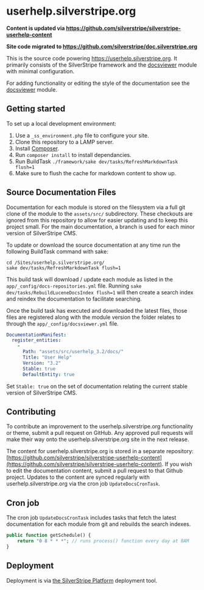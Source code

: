 # userhelp.silverstripe.org

**Content is updated via https://github.com/silverstripe/silverstripe-userhelp-content**

**Site code migrated to https://github.com/silverstripe/doc.silverstripe.org**

This is the source code powering https://userhelp.silverstripe.org.  It primarily
consists of the SilverStripe framework and the [docsviewer](https://github.com/silverstripe/silverstripe-docsviewer)
module with minimal configuration.

For adding functionality or editing the style of the documentation see the 
[docsviewer](http://github.com/silverstripe/silverstripe-docsviewer) module.

## Getting started
To set up a local development environment:

 1. Use a `_ss_environment.php` file to configure your site.
 2. Clone this repository to a LAMP server.
 3. Install [Composer](http://userhelp.silverstripe.org/framework/en/installation/composer).
 4. Run `composer install` to install dependancies.
 5. Run BuildTask `./framework/sake dev/tasks/RefreshMarkdownTask flush=1`
 6. Make sure to flush the cache for markdown content to show up.

## Source Documentation Files

Documentation for each module is stored on the filesystem via a full git clone
of the module to the `assets/src/` subdirectory. These checkouts are ignored from this repository 
to allow for easier updating and to keep this project small. For the main documentation, a branch
 is used for each minor version of SilverStripe CMS.

To update or download the source documentation at any time run the following
BuildTask command with sake:

	cd /Sites/userhelp.silverstripe.org/
	sake dev/tasks/RefreshMarkdownTask flush=1

This build task will download / update each module as listed
in the `app/_config/docs-repositories.yml` file. Running `sake dev/tasks/RebuildLuceneDocsIndex flush=1` will then create a search index and reindex the documentation 
to facilitate searching.

Once the build task has executed and downloaded the latest files,
those files are registered along with the module version the folder relates to
through the `app/_config/docsviewer.yml` file.

```yaml
DocumentationManifest:
  register_entities:
    -
      Path: "assets/src/userhelp_3.2/docs/"
      Title: "User Help"
      Version: "3.2"
      Stable: true
      DefaultEntity: true
```

Set `Stable: true` on the set of documentation relating the current stable version of SilverStripe CMS.


## Contributing

To contribute an improvement to the userhelp.silverstripe.org functionality or
theme, submit a pull request on GitHub. Any approved pull requests will make
their way onto the userhelp.silverstripe.org site in the next release.

The content for userhelp.silverstripe.org is stored in a separate repository:
[https://github.com/silverstripe/silverstripe-userhelp-content](https://github.com/silverstripe/silverstripe-userhelp-content). 
If you wish to edit the documentation content, submit a pull request to that Github project. Updates 
to the content are synced regularly with userhelp.silverstripe.org via the cron job `UpdateDocsCronTask`.

## Cron job

The cron job `UpdateDocsCronTask` includes tasks that fetch the latest documentation for each module from git and rebuilds the search indexes.

```php
public function getSchedule() {
    return "0 8 * * *"; // runs process() function every day at 8AM
}
```

## Deployment

Deployment is via [the SilverStripe Platform](https://www.silverstripe.com/platform/) deployment tool.
